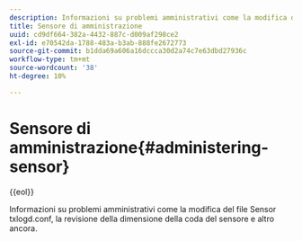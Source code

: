 ```yaml
---
description: Informazioni su problemi amministrativi come la modifica del file Sensor txlogd.conf, la revisione della dimensione della coda del sensore e altro ancora.
title: Sensore di amministrazione
uuid: cd9df664-382a-4432-887c-d009af298ce2
exl-id: e70542da-1788-483a-b3ab-888fe2672773
source-git-commit: b1dda69a606a16dccca30d2a74c7e63dbd27936c
workflow-type: tm+mt
source-wordcount: '38'
ht-degree: 10%

---
```


# Sensore di amministrazione{#administering-sensor}

{{eol}}

Informazioni su problemi amministrativi come la modifica del file Sensor txlogd.conf, la revisione della dimensione della coda del sensore e altro ancora.
